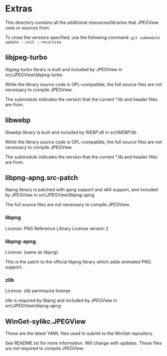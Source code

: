 # Extras

This directory contains all the additional resources/libraries that JPEGView uses or sources from.

To close the versions specified, use the following command:
`git submodule update --init --recursive`

## libjpeg-turbo

libjpeg-turbo library is built and included by JPEGView in src\JPEGView\libjpeg-turbo

While the library source code is GPL-compatible, the full source files are not necessary to compile JPEGView.

The submodule indicates the version that the current *.lib and header files are from.

## libwebp

libwebp library is built and included by WEBP.dll in src\WEBP\lib

While the library source code is GPL-compatible, the full source files are not necessary to compile JPEGView.

The submodule indicates the version that the current *.lib and header files are from.

## libpng-apng.src-patch

libpng library is patched with apng support and x64 support, and included by JPEGView in src\JPEGView\libpng-apng

The full source files are not necessary to compile JPEGView.

### libpng

License: PNG Reference Library License version 2

### libpng-apng

License: (same as libpng)

This is the patch to the official libpng library which adds animated PNG support.

### zlib

License: zlib permissive license

zlib is required by libpng and included by JPEGView in src\JPEGView\libpng-apng

## WinGet-sylikc.JPEGView

These are the latest YAML files used to submit to the WinGet repository.

See README.txt for more information.  Will change with updates.  These files are _not_ required to compile JPEGView.
